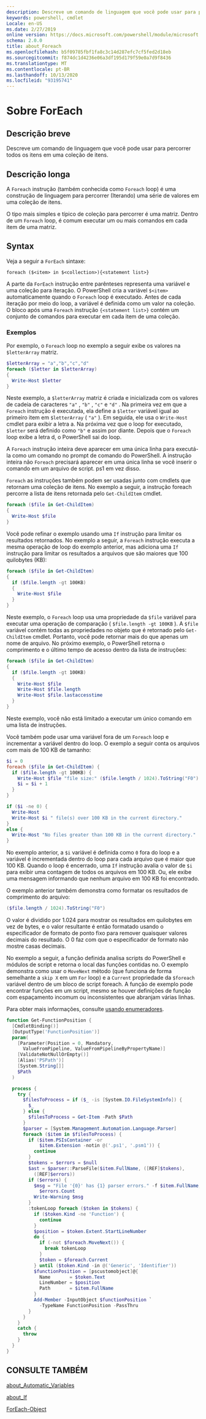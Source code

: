 ```yaml
---
description: Descreve um comando de linguagem que você pode usar para percorrer todos os itens em uma coleção de itens.
keywords: powershell, cmdlet
Locale: en-US
ms.date: 2/27/2019
online version: https://docs.microsoft.com/powershell/module/microsoft.powershell.core/about/about_foreach?view=powershell-6&WT.mc_id=ps-gethelp
schema: 2.0.0
title: about_Foreach
ms.openlocfilehash: b5f09785fbf1fa8c3c14d287efc7cf5fed2d18eb
ms.sourcegitcommit: f874dc1d4236e06a3df195d179f59e0a7d9f8436
ms.translationtype: MT
ms.contentlocale: pt-BR
ms.lasthandoff: 10/13/2020
ms.locfileid: "93195741"
---
```

# <a name="about-foreach"></a>Sobre ForEach

## <a name="short-description"></a>Descrição breve
Descreve um comando de linguagem que você pode usar para percorrer todos os itens em uma coleção de itens.

## <a name="long-description"></a>Descrição longa

A `Foreach` instrução (também conhecida como `Foreach` loop) é uma construção de linguagem para percorrer (Iterando) uma série de valores em uma coleção de itens.

O tipo mais simples e típico de coleção para percorrer é uma matriz.
Dentro de um `Foreach` loop, é comum executar um ou mais comandos em cada item de uma matriz.

## <a name="syntax"></a>Syntax

Veja a seguir a `ForEach` sintaxe:

```
foreach ($<item> in $<collection>){<statement list>}
```

A parte da `ForEach` instrução entre parênteses representa uma variável e uma coleção para iteração. O PowerShell cria a variável `$<item>` automaticamente quando o `Foreach` loop é executado. Antes de cada iteração por meio do loop, a variável é definida como um valor na coleção.
O bloco após uma `Foreach` instrução `{<statement list>}` contém um conjunto de comandos para executar em cada item de uma coleção.

### <a name="examples"></a>Exemplos

Por exemplo, o `Foreach` loop no exemplo a seguir exibe os valores na `$letterArray` matriz.

```powershell
$letterArray = "a","b","c","d"
foreach ($letter in $letterArray)
{
  Write-Host $letter
}
```

Neste exemplo, a `$letterArray` matriz é criada e inicializada com os valores de cadeia de caracteres `"a"` , `"b"` , `"c"` e `"d"` . Na primeira vez em que a `Foreach` instrução é executada, ela define a `$letter` variável igual ao primeiro item em `$letterArray` ( `"a"` ). Em seguida, ele usa o `Write-Host` cmdlet para exibir a letra a. Na próxima vez que o loop for executado, `$letter` será definido como `"b"` e assim por diante. Depois que o `Foreach` loop exibe a letra d, o PowerShell sai do loop.

A `Foreach` instrução inteira deve aparecer em uma única linha para executá-la como um comando no prompt de comando do PowerShell. A instrução inteira não `Foreach` precisará aparecer em uma única linha se você inserir o comando em um arquivo de script. ps1 em vez disso.

`Foreach` as instruções também podem ser usadas junto com cmdlets que retornam uma coleção de itens. No exemplo a seguir, a instrução foreach percorre a lista de itens retornada pelo `Get-ChildItem` cmdlet.

```powershell
foreach ($file in Get-ChildItem)
{
  Write-Host $file
}
```

Você pode refinar o exemplo usando uma `If` instrução para limitar os resultados retornados. No exemplo a seguir, a `Foreach` instrução executa a mesma operação de loop do exemplo anterior, mas adiciona uma `If` instrução para limitar os resultados a arquivos que são maiores que 100 quilobytes (KB):

```powershell
foreach ($file in Get-ChildItem)
{
  if ($file.length -gt 100KB)
  {
    Write-Host $file
  }
}
```

Neste exemplo, o `Foreach` loop usa uma propriedade da `$file` variável para executar uma operação de comparação ( `$file.length -gt 100KB` ). A `$file` variável contém todas as propriedades no objeto que é retornado pelo `Get-ChildItem` cmdlet. Portanto, você pode retornar mais do que apenas um nome de arquivo.
No próximo exemplo, o PowerShell retorna o comprimento e o último tempo de acesso dentro da lista de instruções:

```powershell
foreach ($file in Get-ChildItem)
{
  if ($file.length -gt 100KB)
  {
    Write-Host $file
    Write-Host $file.length
    Write-Host $file.lastaccesstime
  }
}
```

Neste exemplo, você não está limitado a executar um único comando em uma lista de instruções.

Você também pode usar uma variável fora de um `Foreach` loop e incrementar a variável dentro do loop. O exemplo a seguir conta os arquivos com mais de 100 KB de tamanho:

```powershell
$i = 0
foreach ($file in Get-ChildItem) {
  if ($file.length -gt 100KB) {
    Write-Host $file "file size:" ($file.length / 1024).ToString("F0") KB
    $i = $i + 1
  }
}

if ($i -ne 0) {
  Write-Host
  Write-Host $i " file(s) over 100 KB in the current directory."
}
else {
  Write-Host "No files greater than 100 KB in the current directory."
}
```

No exemplo anterior, a `$i` variável é definida como `0` fora do loop e a variável é incrementada dentro do loop para cada arquivo que é maior que 100 KB. Quando o loop é encerrado, uma `If` instrução avalia o valor de `$i` para exibir uma contagem de todos os arquivos em 100 KB. Ou, ele exibe uma mensagem informando que nenhum arquivo em 100 KB foi encontrado.

O exemplo anterior também demonstra como formatar os resultados de comprimento do arquivo:

```powershell
($file.length / 1024).ToString("F0")
```

O valor é dividido por 1.024 para mostrar os resultados em quilobytes em vez de bytes, e o valor resultante é então formatado usando o especificador de formato de ponto fixo para remover quaisquer valores decimais do resultado. O 0 faz com que o especificador de formato não mostre casas decimais.

No exemplo a seguir, a função definida analisa scripts do PowerShell e módulos de script e retorna o local das funções contidas no. O exemplo demonstra como usar o `MoveNext` método (que funciona de forma semelhante a `skip X` em um `For` loop) e a `Current` propriedade da `$foreach` variável dentro de um bloco de script foreach. A função de exemplo pode encontrar funções em um script, mesmo se houver definições de função com espaçamento incomum ou inconsistentes que abranjam várias linhas.

Para obter mais informações, consulte [usando enumeradores](about_Automatic_Variables.md#using-enumerators).

```powershell
function Get-FunctionPosition {
  [CmdletBinding()]
  [OutputType('FunctionPosition')]
  param(
    [Parameter(Position = 0, Mandatory,
      ValueFromPipeline, ValueFromPipelineByPropertyName)]
    [ValidateNotNullOrEmpty()]
    [Alias('PSPath')]
    [System.String[]]
    $Path
  )

  process {
    try {
      $filesToProcess = if ($_ -is [System.IO.FileSystemInfo]) {
        $_
      } else {
        $filesToProcess = Get-Item -Path $Path
      }
      $parser = [System.Management.Automation.Language.Parser]
      foreach ($item in $filesToProcess) {
        if ($item.PSIsContainer -or
            $item.Extension -notin @('.ps1', '.psm1')) {
          continue
        }
        $tokens = $errors = $null
        $ast = $parser::ParseFile($item.FullName, ([REF]$tokens),
          ([REF]$errors))
        if ($errors) {
          $msg = "File '{0}' has {1} parser errors." -f $item.FullName,
            $errors.Count
          Write-Warning $msg
        }
        :tokenLoop foreach ($token in $tokens) {
          if ($token.Kind -ne 'Function') {
            continue
          }
          $position = $token.Extent.StartLineNumber
          do {
            if (-not $foreach.MoveNext()) {
              break tokenLoop
            }
            $token = $foreach.Current
          } until ($token.Kind -in @('Generic', 'Identifier'))
          $functionPosition = [pscustomobject]@{
            Name       = $token.Text
            LineNumber = $position
            Path       = $item.FullName
          }
          Add-Member -InputObject $functionPosition `
            -TypeName FunctionPosition -PassThru
        }
      }
    }
    catch {
      throw
    }
  }
}
```

## <a name="see-also"></a>CONSULTE TAMBÉM

[about_Automatic_Variables](about_Automatic_Variables.md)

[about_If](about_If.md)

[ForEach-Object](xref:Microsoft.PowerShell.Core.ForEach-Object)
